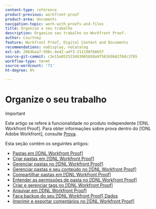 ```yaml
---
content-type: reference
product-previous: workfront-proof
product-area: documents
navigation-topic: work-with-proofs-and-files
title: Organize o seu trabalho
description: Organize seu trabalho no Workfront Proof.
author: Courtney
feature: Workfront Proof, Digital Content and Documents
recommendations: noDisplay, noCatalog
exl-id: 2064baa7-598c-4e42-a4f3-211198fb065f
source-git-commit: c3e15a052533d43065b50a9f56169b82f8dc3765
workflow-type: tm+mt
source-wordcount: '71'
ht-degree: 0%

---
```


# Organize o seu trabalho

>[!IMPORTANT]
>
>Este artigo se refere à funcionalidade no produto independente [!DNL Workfront Proof]. Para obter informações sobre prova dentro do [!DNL Adobe Workfront], consulte [Prova](../../../review-and-approve-work/proofing/proofing.md).

Esta seção contém os seguintes artigos:

* [Pastas em [!DNL Workfront Proof]](../../../workfront-proof/wp-work-proofsfiles/organize-your-work/folders.md)
* [Criar pastas em [!DNL Workfront Proof]](../../../workfront-proof/wp-work-proofsfiles/organize-your-work/create-folders.md)
* [Gerenciar pastas no [!DNL Workfront Proof]](../../../workfront-proof/wp-work-proofsfiles/organize-your-work/manage-folders.md)
* [Gerenciar pastas e seu conteúdo no [!DNL Workfront Proof]](../../../workfront-proof/wp-work-proofsfiles/organize-your-work/manage-folders-and-contents.md)
* [Compartilhar pastas em [!DNL Workfront Proof]](../../../workfront-proof/wp-work-proofsfiles/organize-your-work/share-folders.md)
* [Entender as permissões de pasta no [!DNL Workfront Proof]](../../../workfront-proof/wp-work-proofsfiles/organize-your-work/folder-permissions.md)
* [Criar e gerenciar tags no [!DNL Workfront Proof]](../../../workfront-proof/wp-work-proofsfiles/organize-your-work/create-and-manage-tags.md)
* [Arquivar em [!DNL Workfront Proof]](../../../workfront-proof/wp-work-proofsfiles/organize-your-work/archive.md)
* [Faça backup do seu [!DNL Workfront Proof] Dados](../../../workfront-proof/wp-work-proofsfiles/organize-your-work/back-up-data.md)
* [Imprimir e exportar comentários no [!DNL Workfront Proof]](../../../workfront-proof/wp-work-proofsfiles/organize-your-work/print-and-export-comments.md)
